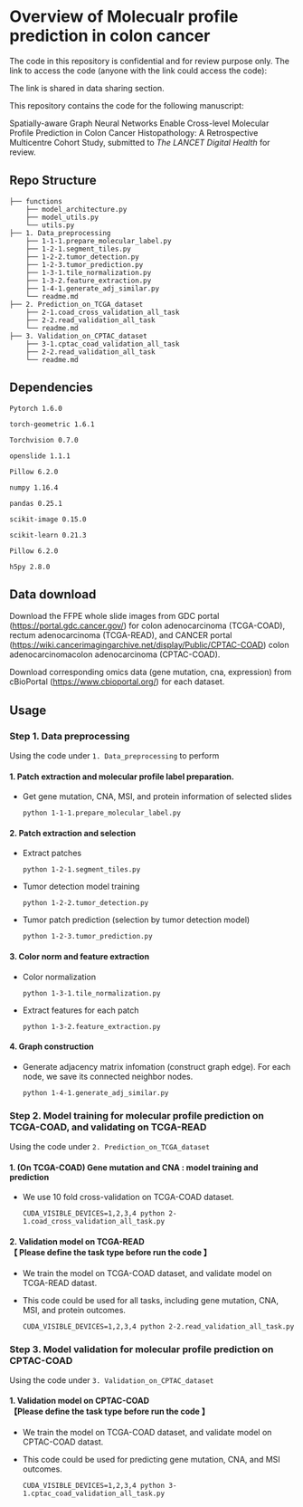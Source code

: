 # Overview of Molecualr profile prediction in colon cancer

The code in this repository is confidential and for review purpose only. The link to access the code (anyone with the link could access the code): 

The link is shared in data sharing section.

This repository contains the code for the following manuscript:

Spatially-aware Graph Neural Networks Enable Cross-level Molecular Profile Prediction in Colon Cancer Histopathology: A Retrospective Multicentre Cohort Study, submitted to <i>The LANCET Digital Health</i> for review.

## Repo Structure

```
├── functions
    ├── model_architecture.py
    ├── model_utils.py
    └── utils.py
├── 1. Data_preprocessing
    ├── 1-1-1.prepare_molecular_label.py
    ├── 1-2-1.segment_tiles.py
    ├── 1-2-2.tumor_detection.py
    ├── 1-2-3.tumor_prediction.py
    ├── 1-3-1.tile_normalization.py
    ├── 1-3-2.feature_extraction.py
    ├── 1-4-1.generate_adj_similar.py
    └── readme.md
├── 2. Prediction_on_TCGA_dataset
    ├── 2-1.coad_cross_validation_all_task
    ├── 2-2.read_validation_all_task
    └── readme.md
├── 3. Validation_on_CPTAC_dataset
    ├── 3-1.cptac_coad_validation_all_task
    ├── 2-2.read_validation_all_task
    └── readme.md
```

## Dependencies

```
Pytorch 1.6.0

torch-geometric 1.6.1

Torchvision 0.7.0

openslide 1.1.1

Pillow 6.2.0

numpy 1.16.4

pandas 0.25.1

scikit-image 0.15.0

scikit-learn 0.21.3

Pillow 6.2.0

h5py 2.8.0

```

## Data download

Download the FFPE whole slide images from GDC portal (https://portal.gdc.cancer.gov/) for colon adenocarcinoma (TCGA-COAD), rectum adenocarcinoma (TCGA-READ), and CANCER portal (https://wiki.cancerimagingarchive.net/display/Public/CPTAC-COAD) colon adenocarcinomacolon adenocarcinoma (CPTAC-COAD).

Download corresponding omics data (gene mutation, cna, expression) from cBioPortal (https://www.cbioportal.org/) for each dataset.


## Usage

### Step 1. Data preprocessing

Using the code under `1. Data_preprocessing` to perform


#### 1. Patch extraction and molecular profile label preparation. 
* Get gene mutation, CNA, MSI, and protein information of selected slides
    ```
    python 1-1-1.prepare_molecular_label.py
    ```
 
#### 2. Patch extraction and selection
* Extract patches
    ```
    python 1-2-1.segment_tiles.py
    ```
* Tumor detection model training
    ```
    python 1-2-2.tumor_detection.py
    ```
* Tumor patch prediction (selection by tumor detection model)
    ```
    python 1-2-3.tumor_prediction.py
    ```

#### 3. Color norm and feature extraction
* Color normalization
    ``` 
    python 1-3-1.tile_normalization.py
    ```
* Extract features for each patch
    ```
    python 1-3-2.feature_extraction.py
    ```
    
#### 4. Graph construction
* Generate adjacency matrix infomation (construct graph edge). For each node, we save its connected neighbor nodes.
    ``` 
    python 1-4-1.generate_adj_similar.py
    ```


### Step 2. Model training for molecular profile prediction on TCGA-COAD, and validating on TCGA-READ

Using the code under `2. Prediction_on_TCGA_dataset` 

<!-- #### Prediction on TCGA dataset -->


#### 1. (On TCGA-COAD) Gene mutation and CNA : model training and prediction
* We use 10 fold cross-validation on TCGA-COAD dataset.

    ```
    CUDA_VISIBLE_DEVICES=1,2,3,4 python 2-1.coad_cross_validation_all_task.py
    ```


#### 2. Validation model on TCGA-READ </br>【 Please define the task type before run the code 】

* We train the model on TCGA-COAD dataset, and validate model on TCGA-READ datast.
* This code could be used for all tasks, including gene mutation, CNA, MSI, and protein outcomes.

    ```
    CUDA_VISIBLE_DEVICES=1,2,3,4 python 2-2.read_validation_all_task.py
    ```


### Step 3. Model validation for molecular profile prediction on CPTAC-COAD

Using the code under `3. Validation_on_CPTAC_dataset` 

<!-- #### Validation on CPTAC dataset -->


#### 1. Validation model on CPTAC-COAD </br>【Please define the task type before run the code 】

* We train the model on TCGA-COAD dataset, and validate model on CPTAC-COAD datast. 
* This code could be used for predicting gene mutation, CNA, and MSI outcomes. 


    ```
    CUDA_VISIBLE_DEVICES=1,2,3,4 python 3-1.cptac_coad_validation_all_task.py
    ```


